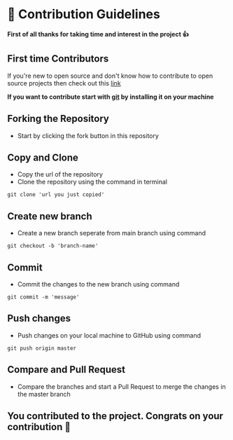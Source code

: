 # 🙌 Contribution Guidelines

**First of all thanks for taking time and interest in the project 👍**

## First time Contributors
If you're new to open source and don't know how to contribute to open source projects then check out this [link](https://github.com/firstcontributions/first-contributions) 

**If you want to contribute start with [git](https://git-scm.com/) by installing it on your machine**

## Forking the Repository
- Start by clicking the fork button in this repository

## Copy and Clone
- Copy the url of the repository
- Clone the repository using the command in terminal 
```
git clone 'url you just copied'
```

## Create new branch
- Create a new branch seperate from main branch using command 
```
git checkout -b 'branch-name'
```

## Commit
- Commit the changes to the new branch using command 
```
git commit -m 'message'
```

## Push changes
- Push changes on your local machine to GitHub using command 
```
git push origin master
```

## Compare and Pull Request
- Compare the branches and start a Pull Request to merge the changes in the master branch

## You contributed to the project. Congrats on your contribution 🎉
